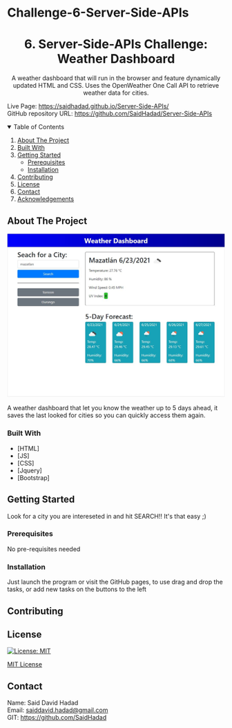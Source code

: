 # Challenge-6-Server-Side-APIs
<!-- PROJECT TITE -->
  <h1 align="center">6. Server-Side-APIs Challenge: Weather Dashboard</h1>

<!-- DESCRIPTION -->
  <p align="center">
    A weather dashboard that will run in the browser and feature dynamically updated HTML and CSS.
    Uses the OpenWeather One Call API to retrieve weather data for cities.

  <!-- DEPLOYED LINK -->
  Live Page: https://saidhadad.github.io/Server-Side-APIs/
  <br>
  GitHub repository URL: https://github.com/SaidHadad/Server-Side-APIs

<!-- TABLE OF CONTENTS -->
<details open="open">
  <summary>Table of Contents</summary>
  <ol>
    <li><a href="#about-the-project">About The Project</a></li>
    <li><a href="#built-with">Built With</a></li>
    <li>
      <a href="#getting-started">Getting Started</a>
      <ul>
        <li><a href="#prerequisites">Prerequisites</a></li>
        <li><a href="#installation">Installation</a></li>
      </ul>
    </li>
    <li><a href="#contributing">Contributing</a></li>
    <li><a href="#license">License</a></li>
    <li><a href="#contact">Contact</a></li>
    <li><a href="#acknowledgements">Acknowledgements</a></li>
  </ol>
</details>



<!-- ABOUT THE PROJECT -->
## About The Project

![WeatherBoard](./assets/images/Capture.JPG)

A weather dashboard that let you know the weather up to 5 days ahead, it saves the last looked for cities so you
can quickly access them again.

### Built With

* [HTML]
* [JS]
* [CSS]
* [Jquery]
* [Bootstrap]


<!-- GETTING STARTED -->
## Getting Started
Look for a city you are intereseted in and hit SEARCH!!
It's that easy ;)

### Prerequisites

No pre-requisites needed

### Installation

Just launch the program or visit the GitHub pages, to use drag and drop the tasks, or add new tasks on the buttons to the left

<!-- CONTRIBUTING -->
## Contributing


<!-- LICENSE -->
## License

 [![License: MIT](https://img.shields.io/badge/License-MIT-yellow.svg)](https://opensource.org/licenses/MIT)

[MIT License](https://choosealicense.com/licenses/mit/)  

<!-- CONTACT -->
## Contact
Name: Said David Hadad <br>
Email: saiddavid.hadad@gmail.com <br>
GIT: https://github.com/SaidHadad <br>